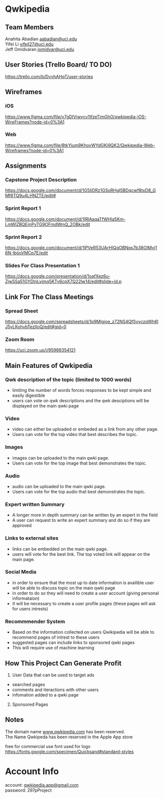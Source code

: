 # Qwkipedia

## Team Members 
 Anahita Abadian aabadian@uci.edu <br/>
 Yifei Li yifeil27@uci.edu <br/>
 Jeff Omidvaran jomidvar@uci.edu <br/>
 

 ## User Stories (Trello Board/ TO DO) 
https://trello.com/b/DvvhAHqT/user-stories

## Wireframes
### iOS 
https://www.figma.com/file/v7gDIViwycv1IfzeTimGhO/qwkipedia-iOS-WireFrames?node-id=0%3A1

### Web
https://www.figma.com/file/8tkYium9KhovWYdGKi9QK2/Qwkipedia-Web-Wireframes?node-id=0%3A1



## Assignments
### Capstone Project Description
https://docs.google.com/document/d/1G5IiDRz1GSoRHgI5BDqcwf8txD8_GMf8TQ9u4LHNZTE/edit#

### Sprint Report 1
https://docs.google.com/document/d/1IRlAaqaTfWHla5Km-LmWlZBQEmPyTG9OFmdWmQ_2OBk/edit

### Sprint Report 2
https://docs.google.com/document/d/1lPVeR53UArHlQgOBNqs7b38OIMvj16N-IbjjoVMCp7E/edit

### Slides For Class Presentation 1
https://docs.google.com/presentation/d/1oafXez6u-Zjw5Sa51GYDInLvimq5KTy6cpX7Q22lw14/edit#slide=id.p

## Link For The Class Meetings
### Spread Sheet
https://docs.google.com/spreadsheets/d/1q9Mlgjoe_z72NS4QfSyyczqWh6lJ5yLKohvbTezIIoQ/edit#gid=0

### Zoom Room
https://uci.zoom.us/j/95989354121


## Main Features of Qwkipedia
### Qwk description of the topic (limited to 1000 words) 
  * limiting the number of words forces responses to be kept simple and easily digestible
  * users can vote on qwk descriptions and the qwk desciptions will be displayed on the main qwki page
 
### Video
  * video can either be uploaded or embeded as a link from any other page.
  * Users can vote for the top video that best describes the topic. 

### Images
 * images can be uploaded to the main qwki page.
 * Users can vote for the top image that best demonstrates the topic. 

### Audio
 * audio can be uploaded to the main qwki page.
 * Users can vote for the top audio that best demonstrates the topic. 

### Expert written Summary 
  * A longer more in depth summary can be written by an expert in the field
  * A user can request to write an expert summary and do so if they are approved

### Links to external sites
 * links can be embedded on the main qwki page.
 * users will vote for the best link. The top voted link will appear on the main page.

### Social Media 
  * in order to ensure that the most up to date information is availible user will be able to discuss topic on the main qwki page
  * in order to do so they will need to create a user account (giving personal informataion)
  * It will be necessary to create a user profile pages (these pages will ask for users intrests)

### Recommmender System 
  * Based on the information collected on users Qwikipedia will be able to recommend pages of intrest to these users
  * suggested pages can include links to sponsored qwki pages
  * This will require use of machine learning 

## How This Project Can Generate Profit
1. User Data that can be used to target ads
  * searched pages
  * comments and iteractions with other users
  * infomation added to a qwki page
2. Sponsored Pages
 
## Notes
The domain name www.qwkipedia.com has been reserved. <br/>
The Name Qwkipeda has been reserved in the Apple App store <br/>

free for commercial use font used for logo <br/>
https://fonts.google.com/specimen/Quicksand#standard-styles


# Account Info
account: qwkipedia.app@gmail.com <br/>
password: 297pProject

